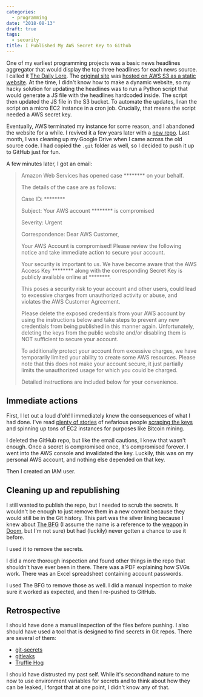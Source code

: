 ```yaml
---
categories:
  - programming
date: "2018-08-13"
draft: true
tags:
  - security
title: I Published My AWS Secret Key to Github
---
```


One of my earliest programming projects was a basic news headlines aggregator
that would display the top three headlines for each news source. I called it
[The Daily Lore](https://dailylore.com/). The [original
site](https://www.dailylore.com/legacy/) was [hosted on AWS S3 as a static
website](https://docs.aws.amazon.com/AmazonS3/latest/dev/WebsiteHosting.html).
At the time, I didn't know how to make a dynamic website, so my hacky solution
for updating the headlines was to run a Python script that would generate a JS
file with the headlines hardcoded inside. The script then updated the JS file
in the S3 bucket. To automate the updates, I ran the script on a micro EC2
instance in a cron job. Crucially, that means the script needed a AWS secret
key.

Eventually, AWS terminated my instance for some reason, and I abandoned the
website for a while. I revived it a few years later with a [new
repo](https://github.com/dguo/dailylore). Last month, I was cleaning up my Google Drive when I came across the old source code. I had copied the `.git` folder
as well, so I decided to push it up to GitHub just for fun.

A few minutes later, I got an email:

> Amazon Web Services has opened case ******** on your behalf.
>
> The details of the case are as follows:
>
> Case ID: ********
>
> Subject: Your AWS account ******** is compromised
>
> Severity: Urgent
>
> Correspondence: Dear AWS Customer,
>
> Your AWS Account is compromised! Please review the following notice and take
> immediate action to secure your account.
>
> Your security is important to us. We have become aware that the AWS Access
> Key ******** along with the corresponding Secret Key is publicly available
> online at ********.
>
> This poses a security risk to your account and other users, could lead to
> excessive charges from unauthorized activity or abuse, and violates the AWS
> Customer Agreement.
>
> Please delete the exposed credentials from your AWS account by using the
> instructions below and take steps to prevent any new credentials from being
> published in this manner again. Unfortunately, deleting the keys from the
> public website and/or disabling them is NOT sufficient to secure your
> account.
>
> To additionally protect your account from excessive charges, we have
> temporarily limited your ability to create some AWS resources. Please note
> that this does not make your account secure, it just partially limits the
> unauthorized usage for which you could be charged.
>
> Detailed instructions are included below for your convenience.

## Immediate actions

First, I let out a loud d'oh! I immediately knew the consequences of what I had
done. I've read [plenty of
stories](https://medium.com/@nagguru/exposing-your-aws-access-keys-on-github-can-be-extremely-costly-a-personal-experience-960be7aad039)
of nefarious people [scraping the
keys](https://www.theregister.co.uk/2015/01/06/dev_blunder_shows_github_crawling_with_keyslurping_bots/)
and spinning up tons of EC2 instances for purposes like Bitcoin mining.

I deleted the GitHub repo, but like the email cautions, I knew that wasn't
enough. Once a secret is compromised once, it's compromised forever. I went
into the AWS console and invalidated the key. Luckily, this was on my personal
AWS account, and nothing else depended on that key.

Then I created an IAM user.

## Cleaning up and republishing

I still wanted to publish the repo, but I needed to scrub the secrets. It
wouldn't be enough to just remove them in a new commit because they would still
be in the Git history. This part was the silver lining because I knew about
[The BFG](https://rtyley.github.io/bfg-repo-cleaner/) (I assume the name is a
reference to the [weapon](https://en.wikipedia.org/wiki/BFG_%28weapon%29) in
[Doom](https://en.wikipedia.org/wiki/Doom_(1993_video_game)), but I'm not sure)
but had (luckily) never gotten a chance to use it before.

I used it to remove the secrets.

I did a more thorough inspection and found other things in the repo that
shouldn't have ever been in there. There was a PDF explaining how SVGs work.
There was an Excel spreadsheet containing account passwords.

I used The BFG to remove those as well. I did a manual inspection to make sure
it worked as expected, and then I re-pushed to GitHub.

## Retrospective

I should have done a manual inspection of the files before pushing. I also
should have used a tool that is designed to find secrets in Git repos. There
are several of them:

* [git-secrets](https://github.com/awslabs/git-secrets)
* [gitleaks](https://github.com/zricethezav/gitleaks)
* [Truffle Hog](https://github.com/dxa4481/truffleHog)

I should have distrusted my past self. While it's secondhand
nature to me now to use environment variables for secrets and to think about
how they can be leaked, I forgot that at one point, I didn't know any of that.
